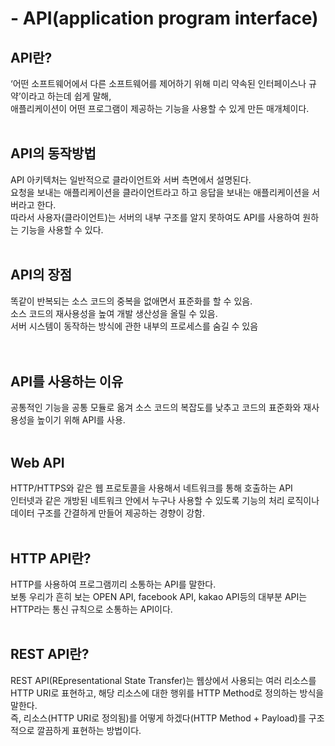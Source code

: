 # **- API(application program interface)**

## API란? 
‘어떤 소프트웨어에서 다른 소프트웨어를 제어하기 위해 미리 약속된 인터페이스나 규약’이라고 하는데 쉽게 말해,  
애플리케이션이 어떤 프로그램이 제공하는 기능을 사용할 수 있게 만든 매개체이다.
<br><br>

## **API의 동작방법**

API 아키텍처는 일반적으로 클라이언트와 서버 측면에서 설명된다.  
요청을 보내는 애플리케이션을 클라이언트라고 하고 응답을 보내는 애플리케이션을 서버라고 한다.    
따라서 사용자(클라이언트)는 서버의 내부 구조를 알지 못하여도 API를 사용하여 원하는 기능을 사용할 수 있다.
<br><br>

## **API의 장점**

똑같이 반복되는 소스 코드의 중복을 없애면서 표준화를 할 수 있음.  
소스 코드의 재사용성을 높여 개발 생산성을 올릴 수 있음.  
서버 시스템이 동작하는 방식에 관한 내부의 프로세스를 숨길 수 있음  
<br><br>

## **API를 사용하는 이유**

공통적인 기능을 공통 모듈로 옮겨 소스 코드의 복잡도를 낮추고 코드의 표준화와 재사용성을 높이기 위해 API를 사용.
<br><br>

## **Web API**

HTTP/HTTPS와 같은 웹 프로토콜을 사용해서 네트워크를 통해 호출하는 API  
인터넷과 같은 개방된 네트워크 안에서 누구나 사용할 수 있도록 기능의 처리 로직이나 데이터 구조를 간결하게 만들어 제공하는 경향이 강함.
<br><br>

## **HTTP API란?**

HTTP를 사용하여 프로그램끼리 소통하는 API를 말한다.  
보통 우리가 흔히 보는 OPEN API, facebook API, kakao API등의 대부분 API는 HTTP라는 통신 규칙으로 소통하는 API이다.
<br><br>

## **REST API란?**

REST API(REpresentational State Transfer)는 웹상에서 사용되는 여러 리소스를 HTTP URI로 표현하고, 해당 리소스에 대한 행위를 HTTP Method로 정의하는 방식을 말한다.  
즉, 리소스(HTTP URI로 정의됨)를 어떻게 하겠다(HTTP Method + Payload)를 구조적으로 깔끔하게 표현하는 방법이다.
<br><br><br>